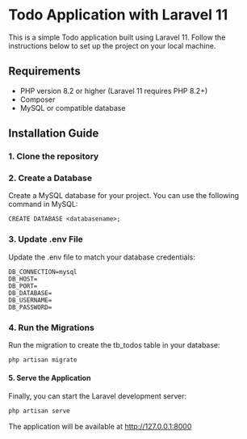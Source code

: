 # Todo Application with Laravel 11

This is a simple Todo application built using Laravel 11. Follow the instructions below to set up the project on your local machine.

## Requirements

-   PHP version 8.2 or higher (Laravel 11 requires PHP 8.2+)
-   Composer
-   MySQL or compatible database

## Installation Guide

### 1. Clone the repository

### 2. Create a Database

Create a MySQL database for your project. You can use the following command in MySQL:

```
CREATE DATABASE <databasename>;
```

### 3. Update .env File

Update the .env file to match your database credentials:

```
DB_CONNECTION=mysql
DB_HOST=
DB_PORT=
DB_DATABASE=
DB_USERNAME=
DB_PASSWORD=
```

### 4. Run the Migrations

Run the migration to create the tb_todos table in your database:

```bash
php artisan migrate
```

#### 5. Serve the Application

Finally, you can start the Laravel development server:

```bash
php artisan serve
```

The application will be available at http://127.0.0.1:8000

